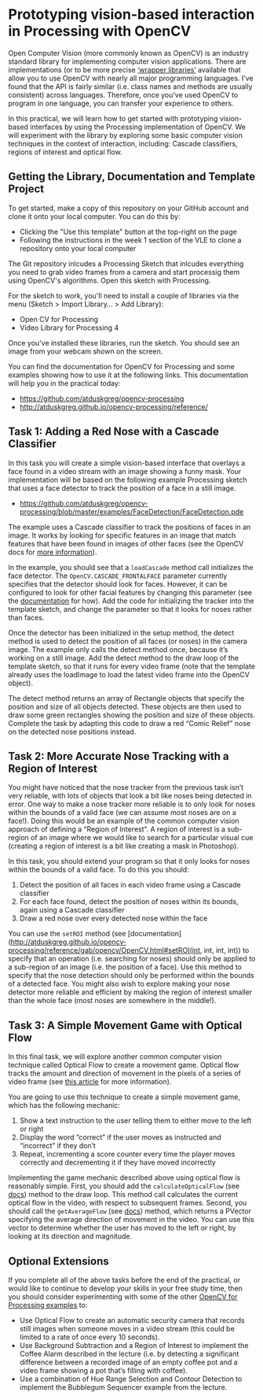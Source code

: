# Prototyping vision-based interaction in Processing with OpenCV

Open Computer Vision (more commonly known as OpenCV) is an industry standard library for implementing computer vision applications. There are implementations (or to be more precise [‘wrapper libraries’](https://en.wikipedia.org/wiki/Wrapper_library) available that allow you to use OpenCV with nearly all major programming languages. I’ve found that the API is fairly similar (i.e. class names and methods are usually consistent) across languages. Therefore, once you’ve used OpenCV to program in one language, you can transfer your experience to others.

In this practical, we will learn how to get started with prototyping vision-based interfaces by using the Processing implementation of OpenCV. We will experiment with the library by exploring some basic computer vision techniques in the context of interaction, including: Cascade classifiers, regions of interest and optical flow.

## Getting the Library, Documentation and Template Project

To get started, make a copy of this repository on your GitHub account and clone it onto your local computer. You can do this by:

- Clicking the "Use this template" button at the top-right on the page
- Following the instructions in the week 1 section of the VLE to clone a repository onto your local computer

The Git repository inlcudes a Processing Sketch that inlcudes everything you need to grab video frames from a camera and start processig them using OpenCV's algorithms. Open this sketch with Processing.

For the sketch to work, you'll need to install a couple of libraries via the menu (Sketch > Import Library… > Add Library):

- Open CV for Processing
- Video Library for Processing 4

Once you've installed these libraries, run the sketch. You should see an image from your webcam shown on the screen.

You can find the documentation for OpenCV for Processing and some examples showing how to use it at the following links. This documentation will help you in the practical today:

- https://github.com/atduskgreg/opencv-processing
- http://atduskgreg.github.io/opencv-processing/reference/

## Task 1: Adding a Red Nose with a Cascade Classifier

In this task you will create a simple vision-based interface that overlays a face found in a video stream with an image showing a funny mask. Your implementation will be based on the following example Processing sketch that uses a face detector to track the position of a face in a still image. 

-	https://github.com/atduskgreg/opencv-processing/blob/master/examples/FaceDetection/FaceDetection.pde

The example uses a Cascade classifier to track the positions of faces in an image. It works by looking for specific features in an image that match features that have been found in images of other faces (see the OpenCV docs for [more information](http://docs.opencv.org/2.4/modules/objdetect/doc/cascade_classification.html?highlight=cascadeclassifier#cascadeclassifier)).

In the example, you should see that a ```loadCascade``` method call initializes the face detector. The ```OpenCV.CASCADE_FRONTALFACE``` parameter currently specifies that the detector should look for faces. However, it can be configured to look for other facial features by changing this parameter (see the [documentation](http://atduskgreg.github.io/opencv-processing/reference/gab/opencv/OpenCV.html#loadCascade(java.lang.String)) for how). Add the code for initializing the tracker into the template sketch, and change the parameter so that it looks for noses rather than faces.

Once the detector has been initialized in the setup method, the detect method is used to detect the position of all faces (or noses) in the camera image. The example only calls the detect method once, because it’s working on a still image. Add the detect method to the draw loop of the template sketch, so that it runs for every video frame (note that the template already uses the loadImage to load the latest video frame into the OpenCV object).

The detect method returns an array of Rectangle objects that specify the position and size of all objects detected. These objects are then used to draw some green rectangles showing the position and size of these objects. Complete the task by adapting this code to draw a red “Comic Relief” nose on the detected nose positions instead.

## Task 2: More Accurate Nose Tracking with a Region of Interest

You might have noticed that the nose tracker from the previous task isn’t very reliable, with lots of objects that look a bit like noses being detected in error. One way to make a nose tracker more reliable is to only look for noses within the bounds of a valid face (we can assume most noses are on a face!). Doing this would be an example of the common computer vision approach of defining a “Region of Interest”. A region of interest is a sub-region of an image where we would like to search for a particular visual cue (creating a region of interest is a bit like creating a mask in Photoshop).

In this task, you should extend your program so that it only looks for noses within the bounds of a valid face. To do this you should:

1.	Detect the position of all faces in each video frame using a Cascade classifier
2.	For each face found, detect the position of noses within its bounds, again using a Cascade classifier
3.	Draw a red nose over every detected nose within the face

You can use the ```setROI``` method (see [documentation](http://atduskgreg.github.io/opencv-processing/reference/gab/opencv/OpenCV.html#setROI(int, int, int, int)) to specify that an operation (i.e. searching for noses) should only be applied to a sub-region of an image (i.e. the position of a face). Use this method to specify that the nose detection should only be performed within the bounds of a detected face. You might also wish to explore making your nose detector more reliable and efficient by making the region of interest smaller than the whole face (most noses are somewhere in the middle!).

## Task 3: A Simple Movement Game with Optical Flow

In this final task, we will explore another common computer vision technique called Optical Flow to create a movement game. Optical flow tracks the amount and direction of movement in the pixels of a series of video frame (see [this article](https://docs.opencv.org/4.x/d4/dee/tutorial_optical_flow.html) for more information). 

You are going to use this technique to create a simple movement game, which has the following mechanic:

1.	Show a text instruction to the user telling them to either move to the left or right
2.	Display the word “correct” if the user moves as instructed and “incorrect” if they don’t
3.	Repeat, incrementing a score counter every time the player moves correctly and decrementing it if they have moved incorrectly

Implementing the game mechanic described above using optical flow is reasonably simple. First, you should add the ```calculateOpticalFlow``` (see [docs](http://atduskgreg.github.io/opencv-processing/reference/gab/opencv/OpenCV.html#calculateOpticalFlow())) method to the draw loop. This method call calculates the current optical flow in the video, with respect to subsequent frames. Second, you should call the ```getAverageFlow``` (see [docs](http://atduskgreg.github.io/opencv-processing/reference/gab/opencv/OpenCV.html#getAverageFlow())) method, which returns a PVector specifying the average direction of movement in the video. You can use this vector to determine whether the user has moved to the left or right, by looking at its direction and magnitude. 
 
## Optional Extensions

If you complete all of the above tasks before the end of the practical, or would like to continue to develop your skills in your free study time, then you should consider experimenting with some of the other [OpenCV for Processing examples](https://github.com/atduskgreg/opencv-processing) to:

- Use Optical Flow to create an automatic security camera that records still images when someone moves in a video stream (this could be limited to a rate of once every 10 seconds). 
- Use Background Subtraction and a Region of Interest to implement the Coffee Alarm described in the lecture (i.e. by detecting a significant difference between a recorded image of an empty coffee pot and a video frame showing a pot that’s filling with coffee).
- Use a combination of Hue Range Selection and Contour Detection to implement the Bubblegum Sequencer example from the lecture.

